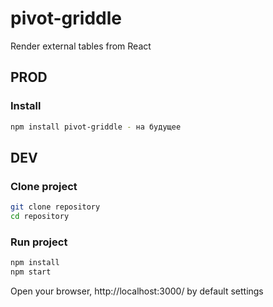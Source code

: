 # pivot-griddle

Render external tables from React

## PROD
### Install

```sh
npm install pivot-griddle - на будущее
```
## DEV
### Clone project

```sh
git clone repository
cd repository
```

### Run project

```sh
npm install
npm start
```

Open your browser, http://localhost:3000/ by default settings


